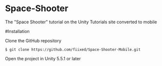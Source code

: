 # Space-Shooter
The "Space Shooter" tutorial on the Unity Tutorials site converted to mobile

#Installation

Clone the GitHub repository

`$ git clone https://github.com/fiixed/Space-Shooter-Mobile.git`

Open the project in Unity 5.5.1 or later

